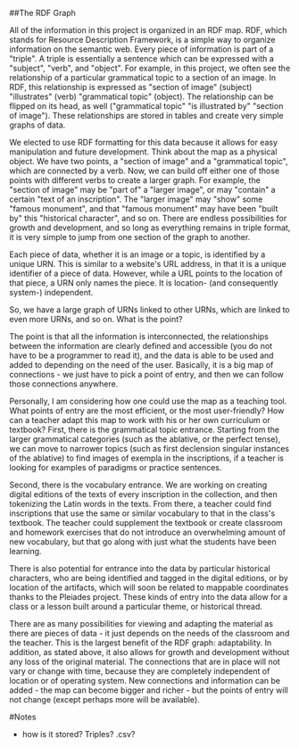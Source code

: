 ##The RDF Graph

All of the information in this project is organized in an RDF map.  RDF, which stands for Resource Description Framework, is a simple way to organize information on the semantic web.  Every piece of information is part of a "triple".  A triple is essentially a sentence which can be expressed with a "subject", "verb", and "object".  For example, in this project, we often see the relationship of a particular grammatical topic to a section of an image. In RDF, this relationship is expressed as "section of image" (subject) "illustrates" (verb) "grammatical topic" (object).  The relationship can be flipped on its head, as well ("grammatical topic" "is illustrated by" "section of image").  These relationships are stored in tables and create very simple graphs of data.

We elected to use RDF formatting for this data because it allows for easy manipulation and future development.  Think about the map as a physical object.  We have two points, a "section of image" and a "grammatical topic", which are connected by a verb.  Now, we can build off either one of those points with different verbs to create a larger graph.  For example, the "section of image" may be "part of" a "larger image", or may "contain" a certain "text of an inscription".  The "larger image" may "show" some "famous monument", and that "famous monument" may have been "built by" this "historical character", and so on.  There are endless possibilities for growth and development, and so long as everything remains in triple format, it is very simple to jump from one section of the graph to another.

Each piece of data, whether it is an image or a topic, is identified by a unique URN.  This is similar to a website's URL address, in that it is a unique identifier of a piece of data.  However, while a URL points to the location of that piece, a URN only names the piece.  It is location- (and consequently system-) independent.

So, we have a large graph of URNs linked to other URNs, which are linked to even more URNs, and so on.  What is the point?

The point is that all the information is interconnected, the relationships between the information are clearly defined and accessible (you do not have to be a programmer to read it), and the data is able to be used and added to depending on the need of the user.  Basically, it is a big map of connections - we just have to pick a point of entry, and then we can follow those connections anywhere.

Personally, I am considering how one could use the map as a teaching tool.  What points of entry are the most efficient, or the most user-friendly?  How can a teacher adapt this map to work with his or her own curriculum or textbook?  First, there is the grammatical topic entrance.  Starting from the larger grammatical categories (such as the ablative, or the perfect tense), we can move to narrower topics (such as first declension singular instances of the ablative) to find images of exempla in the inscriptions, if a teacher is looking for examples of paradigms or practice sentences.

Second, there is the vocabulary entrance.  We are working on creating digital editions of the texts of every inscription in the collection, and then tokenizing the Latin words in the texts.  From there, a teacher could find inscriptions that use the same or similar vocabulary to that in the class's textbook.  The teacher could supplement the textbook or create classroom and homework exercises that do not introduce an overwhelming amount of new vocabulary, but that go along with just what the students have been learning.

There is also potential for entrance into the data by particular historical characters, who are being identified and tagged in the digital editions, or by location of the artifacts, which will soon be related to mappable coordinates thanks to the Pleiades project.  These kinds of entry into the data allow for a class or a lesson built around a particular theme, or historical thread.  

There are as many possibilities for viewing and adapting the material as there are pieces of data - it just depends on the needs of the classroom and the teacher.  This is the largest benefit of the RDF graph: adaptability.  In addition, as stated above, it also allows for growth and development without any loss of the original material.  The connections that are in place will not vary or change with time, because they are completely independent of location or of operating system.  New connections and information can be added - the map can become bigger and richer - but the points of entry will not change (except perhaps more will be available).

#Notes
- how is it stored? Triples? .csv?
